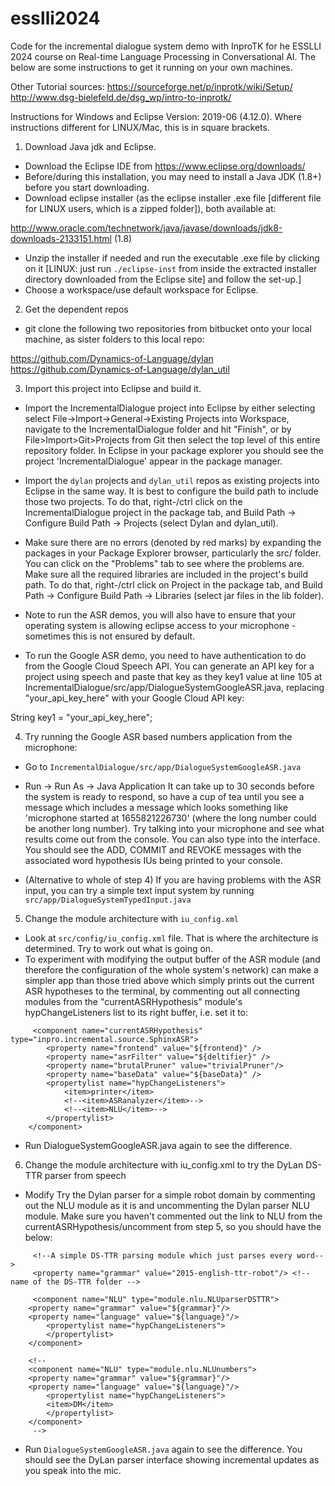 # esslli2024

Code for the incremental dialogue system demo with InproTK for he ESSLLI 2024 course on Real-time Language Processing in Conversational AI. The below are some instructions to get it running on your own machines.

Other Tutorial sources:
https://sourceforge.net/p/inprotk/wiki/Setup/
http://www.dsg-bielefeld.de/dsg_wp/intro-to-inprotk/

Instructions for Windows and Eclipse Version: 2019-06 (4.12.0). Where instructions different for LINUX/Mac, this is in square brackets.

1. Download Java jdk and Eclipse.
* Download the Eclipse IDE from https://www.eclipse.org/downloads/
* Before/during this installation, you may need to install a Java JDK (1.8+) before you start downloading.
* Download eclipse installer (as the eclipse installer .exe file [different file for LINUX users, which is a zipped folder]), both available at:
 
http://www.oracle.com/technetwork/java/javase/downloads/jdk8-downloads-2133151.html (1.8)

* Unzip the installer if needed and run the executable .exe file by clicking on it [LINUX: just run `./eclipse-inst` from inside the extracted installer directory downloaded from the Eclipse site] and follow the set-up.]
* Choose a workspace/use default workspace for Eclipse.

2. Get the dependent repos
* git clone the following two repositories from bitbucket onto your local machine, as sister folders to this local repo:

https://github.com/Dynamics-of-Language/dylan
https://github.com/Dynamics-of-Language/dylan_util


3. Import this project into Eclipse and build it.
* Import the IncrementalDialogue project into Eclipse by either selecting select File->Import->General->Existing Projects into Workspace, navigate to the IncrementalDialogue folder and hit "Finish", or by File>Import>Git>Projects from Git then select the top level of this entire repository folder. In Eclipse in your package explorer you should see the project 'IncrementalDialogue' appear in the package manager.

* Import the `dylan` projects and `dylan_util` repos as existing projects into Eclipse in the same way. It is best to configure the build path to include those two projects. To do that, right-/ctrl click on the IncrementalDialogue project in the package tab, and  Build Path -> Configure Build Path -> Projects (select Dylan and dylan_util).

* Make sure there are no errors (denoted by red marks) by expanding the packages in your Package Explorer browser, particularly the src/ folder. You can click on the "Problems" tab to see where the problems are. Make sure all the required libraries are included in the project's build path. To do that, right-/ctrl click on Project in the package tab, and  Build Path -> Configure Build Path -> Libraries (select jar files in the lib folder). 


* Note to run the ASR demos, you will also have to ensure that your operating system is allowing eclipse access to your microphone - sometimes this is not ensured by default.

* To run the Google ASR demo, you need to have authentication to do from the Google Cloud Speech API. You can generate an API key for a project using speech and paste that key as they key1 value at line 105 at IncrementalDialogue/src/app/DialogueSystemGoogleASR.java, replacing "your_api_key_here" with your Google Cloud API key:

String key1 = "your_api_key_here"; 


4. Try running the Google ASR based numbers application from the microphone:
* Go to ```IncrementalDialogue/src/app/DialogueSystemGoogleASR.java```
* Run -> Run As -> Java Application
It can take up to 30 seconds before the system is ready to respond, so have a cup of tea until you see a message which includes a message which looks something like 'microphone started at 1655821226730' (where the long number could be another long number). Try talking into your microphone and see what results come out from the console.  You can also type into the interface. You should see the ADD, COMMIT and REVOKE messages with the associated word hypothesis IUs being printed to your console.

* (Alternative to whole of step 4) If you are having problems with the ASR input, you can try a simple text input system by running ```src/app/DialogueSystemTypedInput.java```


5. Change the module architecture with ```iu_config.xml```
* Look at ```src/config/iu_config.xml``` file. That is where the architecture is determined. Try to work out what is going on.
* To experiment with modifying the output buffer of the ASR module (and therefore the configuration of the whole system's network) can make a simpler app than those tried above which simply prints out the current ASR hypotheses to the terminal, by commenting out all connecting modules from the "currentASRHypothesis" module's hypChangeListeners list to its right buffer, i.e. set it to:

```
     <component name="currentASRHypothesis" type="inpro.incremental.source.SphinxASR"> 
        <property name="frontend" value="${frontend}" />
        <property name="asrFilter" value="${deltifier}" />
        <property name="brutalPruner" value="trivialPruner"/>
        <property name="baseData" value="${baseData}" />
        <propertylist name="hypChangeListeners">
        	<item>printer</item>
        	<!--<item>ASRanalyzer</item>-->
        	<!--<item>NLU</item>-->
        </propertylist>
    </component> 
```
        
* Run DialogueSystemGoogleASR.java again to see the difference.
        	
6. Change the module architecture with iu_config.xml to try the DyLan DS-TTR parser from speech
* Modify Try the Dylan parser for a simple robot domain by commenting out the NLU module as it is and uncommenting the Dylan parser NLU module. Make sure you haven't commented out the link to NLU from the currentASRHypothesis/uncomment from step 5, so you should have the below:

```    
     <!--A simple DS-TTR parsing module which just parses every word-->
     <property name="grammar" value="2015-english-ttr-robot"/> <!-- name of the DS-TTR folder -->
  
     <component name="NLU" type="module.nlu.NLUparserDSTTR">
   	<property name="grammar" value="${grammar}"/>
   	<property name="language" value="${language}"/>
        <propertylist name="hypChangeListeners">
        </propertylist>
    </component>

    <!--
    <component name="NLU" type="module.nlu.NLUnumbers">
   	<property name="grammar" value="${grammar}"/>
   	<property name="language" value="${language}"/>
        <propertylist name="hypChangeListeners">
        <item>DM</item> 
        </propertylist>
    </component>
     -->
 ```

* Run ```DialogueSystemGoogleASR.java``` again to see the difference. You should see the DyLan parser interface showing incremental updates as you speak into the mic.
